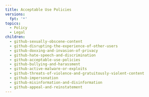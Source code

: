 ```yaml
---
title: Acceptable Use Policies
versions:
  fpt: '*'
topics:
  - Policy
  - Legal
children:
  - github-sexually-obscene-content
  - github-disrupting-the-experience-of-other-users
  - github-doxxing-and-invasion-of-privacy
  - github-hate-speech-and-discrimination
  - github-acceptable-use-policies
  - github-bullying-and-harassment
  - github-active-malware-or-exploits
  - github-threats-of-violence-and-gratuitously-violent-content
  - github-impersonation
  - github-misinformation-and-disinformation
  - github-appeal-and-reinstatement
---
```


